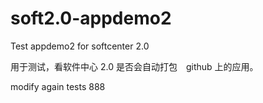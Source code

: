 # soft2.0-appdemo2
Test appdemo2 for softcenter 2.0

用于测试，看软件中心 2.0 是否会自动打包　github 上的应用。

modify again tests 888
